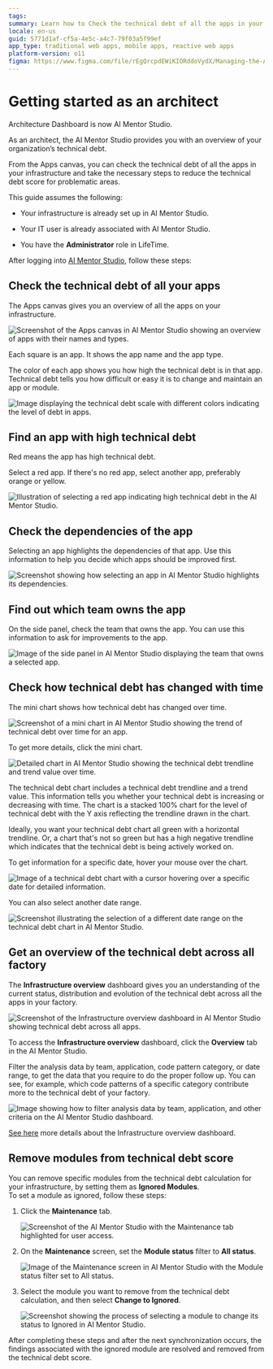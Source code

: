 ```yaml
---
tags:
summary: Learn how to Check the technical debt of all the apps in your infrastructure.
locale: en-us
guid: 5771d1af-cf5a-4e5c-a4c7-79f03a5f99ef
app_type: traditional web apps, mobile apps, reactive web apps
platform-version: o11
figma: https://www.figma.com/file/rEgQrcpdEWiKIORddoVydX/Managing-the-Applications-Lifecycle?type=design&node-id=928%3A594&mode=design&t=rzWSTBJIapfhmERp-1
---
```


# Getting started as an architect

<div class="info" markdown="1">

Architecture Dashboard is now AI Mentor Studio.

</div>

As an architect, the AI Mentor Studio provides you with an overview of your organization’s technical debt.

From the Apps canvas, you can check the technical debt of all the apps in your infrastructure and take the necessary steps to reduce the technical debt score for problematic areas. 

This guide assumes the following:

* Your infrastructure is already set up in AI Mentor Studio.

* Your IT user is already associated with AI Mentor Studio.

* You have the **Administrator** role in LifeTime.

After logging into [AI Mentor Studio](https://aimentorstudio.outsystems.com/), follow these steps:

## Check the technical debt of all your apps

The Apps canvas gives you an overview of all the apps on your infrastructure.

![Screenshot of the Apps canvas in AI Mentor Studio showing an overview of apps with their names and types.](images/use-overview-infra-ams.png "Apps Canvas Overview")

Each square is an app. It shows the app name and the app type.

The color of each app shows you how high the technical debt is in that app.
Technical debt tells you how difficult or easy it is to change and maintain an app or module.

![Image displaying the technical debt scale with different colors indicating the level of debt in apps.](images/use-debt-scale-ams.png "Technical Debt Scale")

## Find an app with high technical debt

Red means the app has high technical debt.

Select a red app. If there's no red app, select another app, preferably orange or yellow.

![Illustration of selecting a red app indicating high technical debt in the AI Mentor Studio.](images/use-select-app-ams.png "Selecting an App with High Technical Debt")

## Check the dependencies of the app

Selecting an app highlights the dependencies of that app. Use this information to help you decide which apps should be improved first.

![Screenshot showing how selecting an app in AI Mentor Studio highlights its dependencies.](images/use-app-dependencies-ams.png "App Dependencies Highlight")

## Find out which team owns the app

On the side panel, check the team that owns the app. You can use this information to ask for improvements to the app.

![Image of the side panel in AI Mentor Studio displaying the team that owns a selected app.](images/use-app-team-ams.png "App Ownership Information")

## Check how technical debt has changed with time

The mini chart shows how technical debt has changed over time.

![Screenshot of a mini chart in AI Mentor Studio showing the trend of technical debt over time for an app.](images/use-mini-chart-ams.png "Mini Chart of Technical Debt Over Time")

To get more details, click the mini chart.

![Detailed chart in AI Mentor Studio showing the technical debt trendline and trend value over time.](images/use-chart-ams.png "Detailed Technical Debt Chart")

The technical debt chart includes a technical debt trendline and a trend value. This information tells you whether your technical debt is increasing or decreasing with time. The chart is a stacked 100% chart for the level of technical debt with the Y axis reflecting the trendline drawn in the chart. 

Ideally, you want your technical debt chart all green with a horizontal trendline. Or, a chart that's not so green but has a high negative trendline which indicates that the technical debt is being actively worked on.

To get information for a specific date, hover your mouse over the chart.

![Image of a technical debt chart with a cursor hovering over a specific date for detailed information.](images/use-chart-date-ams.png "Technical Debt Chart with Date Information")

You can also select another date range.

![Screenshot illustrating the selection of a different date range on the technical debt chart in AI Mentor Studio.](images/use-chart-range-ams.png "Selecting a Date Range on Technical Debt Chart")

## Get an overview of the technical debt across all factory

The **Infrastructure overview** dashboard gives you an understanding of the current status, distribution and evolution of the technical debt across all the apps in your factory.

![Screenshot of the Infrastructure overview dashboard in AI Mentor Studio showing technical debt across all apps.](images/overview-dashboard-ams.png "Infrastructure Overview Dashboard")

To access the **Infrastructure overview** dashboard, click the **Overview** tab in the AI Mentor Studio.

Filter the analysis data by team, application, code pattern category, or date range, to get the data that you require to do the proper follow up. You can see, for example, which code patterns of a specific category contribute more to the technical debt of your factory.

![Image showing how to filter analysis data by team, application, and other criteria on the AI Mentor Studio dashboard.](images/architect-get-overview-ams.png "Filtering Analysis Data on Dashboard")

[See here](overview-dashboard.md) more details about the Infrastructure overview dashboard.

## Remove modules from technical debt score

You can remove specific modules from the technical debt calculation for your infrastructure, by setting them as **Ignored Modules**.  
To set a module as ignored, follow these steps:

1. Click the **Maintenance** tab.

    ![Screenshot of the AI Mentor Studio with the Maintenance tab highlighted for user access.](images/use-username-maintenance-ams.png "Accessing Maintenance Tab")

1. On the **Maintenance** screen, set the **Module status** filter to **All status**.

    ![Image of the Maintenance screen in AI Mentor Studio with the Module status filter set to All status.](images/use-maintenance-status-all-ams.png "Maintenance Screen with Module Status Filter")

1. Select the module you want to remove from the technical debt calculation, and then select **Change to Ignored**.

    ![Screenshot showing the process of selecting a module to change its status to Ignored in AI Mentor Studio.](images/use-ignore-module-ams.png "Ignoring a Module in Technical Debt Calculation")

After completing these steps and after the next synchronization occurs, the findings associated with the ignored module are resolved and removed from the technical debt score.

